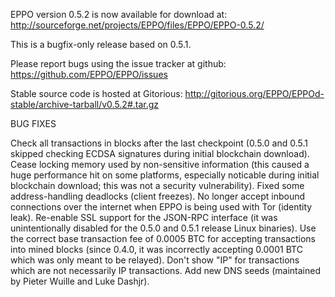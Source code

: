 EPPO version 0.5.2 is now available for download at:
http://sourceforge.net/projects/EPPO/files/EPPO/EPPO-0.5.2/

This is a bugfix-only release based on 0.5.1.

Please report bugs using the issue tracker at github:
https://github.com/EPPO/EPPO/issues

Stable source code is hosted at Gitorious:
http://gitorious.org/EPPO/EPPOd-stable/archive-tarball/v0.5.2#.tar.gz

BUG FIXES

Check all transactions in blocks after the last checkpoint (0.5.0 and 0.5.1 skipped checking ECDSA signatures during initial blockchain download).
Cease locking memory used by non-sensitive information (this caused a huge performance hit on some platforms, especially noticable during initial blockchain download; this was
not a security vulnerability).
Fixed some address-handling deadlocks (client freezes).
No longer accept inbound connections over the internet when EPPO is being used with Tor (identity leak).
Re-enable SSL support for the JSON-RPC interface (it was unintentionally disabled for the 0.5.0 and 0.5.1 release Linux binaries).
Use the correct base transaction fee of 0.0005 BTC for accepting transactions into mined blocks (since 0.4.0, it was incorrectly accepting 0.0001 BTC which was only meant to be relayed).
Don't show "IP" for transactions which are not necessarily IP transactions.
Add new DNS seeds (maintained by Pieter Wuille and Luke Dashjr).
